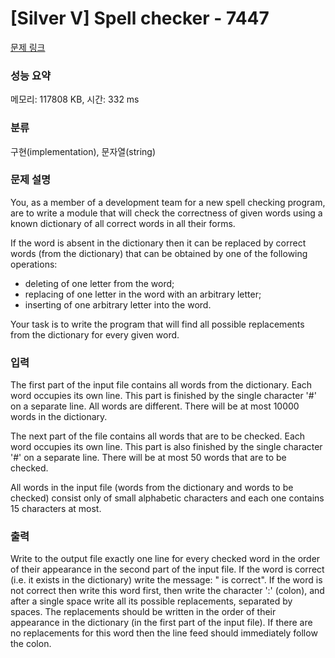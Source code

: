 # [Silver V] Spell checker - 7447 

[문제 링크](https://www.acmicpc.net/problem/7447) 

### 성능 요약

메모리: 117808 KB, 시간: 332 ms

### 분류

구현(implementation), 문자열(string)

### 문제 설명

<p>You, as a member of a development team for a new spell checking program, are to write a module that will check the correctness of given words using a known dictionary of all correct words in all their forms.</p>

<p>If the word is absent in the dictionary then it can be replaced by correct words (from the dictionary) that can be obtained by one of the following operations:</p>

<ul>
	<li>deleting of one letter from the word;</li>
	<li>replacing of one letter in the word with an arbitrary letter;</li>
	<li>inserting of one arbitrary letter into the word.</li>
</ul>

<p>Your task is to write the program that will find all possible replacements from the dictionary for every given word.</p>

### 입력 

 <p>The first part of the input file contains all words from the dictionary. Each word occupies its own line. This part is finished by the single character '#' on a separate line. All words are different. There will be at most 10000 words in the dictionary.</p>

<p>The next part of the file contains all words that are to be checked. Each word occupies its own line. This part is also finished by the single character '#' on a separate line. There will be at most 50 words that are to be checked.</p>

<p>All words in the input file (words from the dictionary and words to be checked) consist only of small alphabetic characters and each one contains 15 characters at most.</p>

### 출력 

 <p>Write to the output file exactly one line for every checked word in the order of their appearance in the second part of the input file. If the word is correct (i.e. it exists in the dictionary) write the message: "<checked word> is correct". If the word is not correct then write this word first, then write the character ':' (colon), and after a single space write all its possible replacements, separated by spaces. The replacements should be written in the order of their appearance in the dictionary (in the first part of the input file). If there are no replacements for this word then the line feed should immediately follow the colon.</p>

